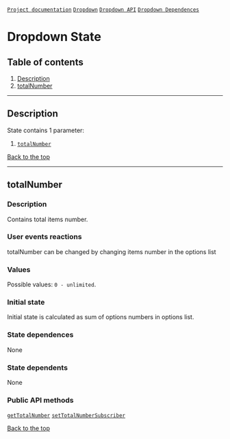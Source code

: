 <a name="top"></a>

[`Project documentation`](../../../../README.md#documentation)
[`Dropdown`](dropdown.md)
[`Dropdown API`](dropdown.API.md)
[`Dropdown Dependences`](dropdown.dependences.md)

# Dropdown State

## Table of contents
1. [Description](#description)
2. [totalNumber](#totalnumber)


***

<a name="description"></a>

## Description
State contains 1 parameter:
1. [`totalNumber`](#totalnumber)

[Back to the top](#top)


***

<a name="totalnumber"></a>

## totalNumber

### Description
Contains total items number.

### User events reactions
totalNumber can be changed by changing items number in the options list

### Values
Possible values: `0 - unlimited`.

### Initial state
Initial state is calculated as sum of options numbers in options list.

### State dependences
None

### State dependents
None

### Public API methods
[`getTotalNumber`](dropdown.API.md#gettotalnumber)
[`setTotalNumberSubscriber`](dropdown.API.md#settotalnumbersubscriber)

[Back to the top](#top)

